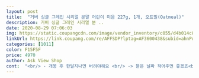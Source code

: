 ```yaml
---
layout: post 
title:  "거버 싱글 그레인 시리얼 분말 어린이 미음 227g, 1개, 오트밀(Oatmeal)" 
description: 거버 싱글 그레인 시리얼 분 ..
date: 2020-08-29 07:06:03 
img: https://static.coupangcdn.com/image/vendor_inventory/c055/d4b014c8a7d4ceec3e5d0d8bb44e1439809296b28f94f02107980779e3bc.jpg 
linkUrl: https://link.coupang.com/re/AFFSDP?lptag=AF3600438&subid=ahnPublicAsk&pageKey=1221156069&itemId=2212004657&vendorItemId=70209794271&traceid=V0-113-cc04af4e359f7f91 
categories: [1011] 
color: F15F5F 
price: 4970 
author: Ask View Shop 
cont:  "<br/> - 개봉 후 한달지나면 버려야해요 <br/> -> 뜯은 날짜 적어주먼 좋겠죠<br/><br/> - 개봉후 한 달 이내 먹여야하므로 개봉날짜 체크필수<br/><br/> - 뚜껑이 별로임 / 제대로 밀폐되지 않는 타입<br/><br/> - 뚜껑이 부실함<br/><br/> - 변비주의.<br/> 수분섭취 충분하게해야해요<br/><br/> - 부족한 철분을 보충시켜줌<br/><br/> - 외부에서 퓨레에 섞어주면 든든하게 먹일 수 있음<br/><br/> - 이유식 농도 맞추기 좋음<br/><br/> - 이유식 농도 맞추기 편리함.<br/><br/><br/> - 이유식 없을때(또는 외출시) 물이나 분유에 타먹이면 든든함<br/><br/> - 철분이 많아서 변비가 생길 수 있음<br/>1단계로 주문했어요 ) 지금 뜯은지 2주정도 됬는데 반정도 먹은거 같아요.<br/>.<br/>ㅋㅋ<br/>8개월아기 이유식 농도 맞추는데 편하다고 해서<br/>■ 단점<br/>■ 장점<br/>간식으로 거버푸딩에 섞어먹이면 든든하게 먹일수있고<br/>개월수로 보면 2단계 먹여야하는데, 크게 문제없는 거 같아서<br/>계량해보니 어른수저로 4스푼정도가 15g정도 되는거같아요<br/>그때문인지 아직 변비는 없네요 ㅎㅎ 1일1똥 1일2똥 하고있어요<br/>그래도 분유에 타주는걸 더 좋아하는거 같아요 (달아서 ㅋㅋ)<br/>그래서 물도 틈틈히 많이주고 있어요.<br/><br/>더 먹이는거 같긴해요 ㅋㅋ 계량안하고 그냥 눈대중하거든요 ㅠㅠ<br/>따뜻한 분유에 타서 먹여도 이유식대용 가능해요.<br/><br/>로켓직구 박스안에 별다른 추가포장없이<br/>배달이유식 하시는 분들은 대부분 고기의 함유량이 낮아서<br/>분유에 타주거나 물에 타주는데 물에타는것보다는<br/>섞여먹이려고 주문했는데 넘 잘먹네요!<br/>아기도 잘 먹어요.<br/><br/>아기들이 통잠 못자고 밤에 자주 깨면 철분부족 의심해봐야한대요<br/>아이 영양 증진을 생각하고자 오트밀 처음 주문해서 먹였는데 아이 성장에 확실히 도움되는거 같습니다.<br/><br/>아침대용으로도 먹일때있고 , 간식으로 먹일때도 있어요<br/>오트밀 조금 덜어가지고나가면 아주 든든합니다.<br/><br/>오트밀이 입맛이 제각각이라 맛이 있을수도 있고 없을수도 있는데 맛이 괜찮은편에 속하네요.<br/><br/>오트밀이 철분이 많아서 철분보충용으로 많이 먹인다고 하더라구요<br/>오트밀하구 이유식 같이 섞어서 주니까 진짜 잘먹구 오트밀이 확실히 곡류중에서도 확실히 괜찮은거 같네요.<br/><br/>용량도 괜찮구 해외직구 상품이라 오트밀 구매하기에는 괜찮은거 같습니다.<br/><br/>워낙 입자가 고운편이라 푸딩에 섞어도 부드럽게 잘 풀려요.<br/><br/>이유식 묽게되었을때 농도맞추기 좋구요.<br/><br/>저희 아기는 아직 우유를 못먹지만<br/>제가 쓴 후기가 조금이나마 도움이 되었길 바랍니다♡<br/>제품자체만 들어있는데 파손없이 받았어요.<br/><br/>직접 이유식을 만드는 분들은 고기의 함유량을 알지만<br/>철분이 부족하다고 하더라구요 ㅠㅠ<br/>특히 외출했을때 거버푸딩 하나랑<br/>하루 적정량이 15g정도 먹이라고 하던데.<br/>.<br/><br/>하지만 여느 철분제의 단점은 변비가 올수 잇다는거죠.<br/>.<br/><br/>" 
---
```

